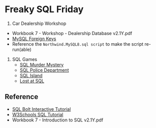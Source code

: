 # Freaky SQL Friday

1. Car Dealership Workshop

- Workbook 7 - Workshop - Dealership Database v2.1Y.pdf
- [MySQL Foreign Keys](https://www.w3schools.com/mysql/mysql_foreignkey.asp)
- Reference the `Northwind.MySQL8.sql script` to make the script re-run(able)

1. SQL Games
   - [SQL Murder Mystery](https://mystery.knightlab.com/)
   - [SQL Police Department](https://sqlpd.com/)
   - [SQL Island](https://sql-island.informatik.uni-kl.de/)
   - [Lost at SQL](https://lost-at-sql.therobinlord.com/)

## Reference

- [SQL Bolt Interactive Tutorial](https://sqlbolt.com/)
- [W3Schools SQL Tutorial](https://www.w3schools.com/sql/default.asp)
- Workbook 7 - Introduction to SQL v2.1Y.pdf
